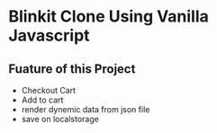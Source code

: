 # Blinkit Clone Using Vanilla Javascript

## Fuature of this Project
- Checkout Cart 
- Add to cart 
- render dynemic data from json file
- save on localstorage
